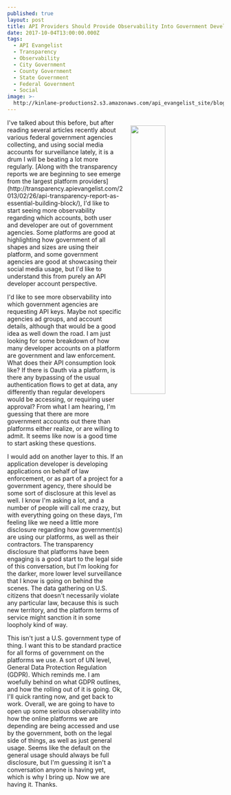 ```yaml
---
published: true
layout: post
title: API Providers Should Provide Observability Into Government Developer Accounts
date: 2017-10-04T13:00:00.000Z
tags:
  - API Evangelist
  - Transparency
  - Observability
  - City Government
  - County Government
  - State Government
  - Federal Government
  - Social
image: >-
  http://kinlane-productions2.s3.amazonaws.com/api_evangelist_site/blog/white_house_window_propaganda_leaflets.jpg
---
```

<p><img src="http://kinlane-productions2.s3.amazonaws.com/api_evangelist_site/blog/white_house_window_propaganda_leaflets.jpg" align="right" width="40%" style="padding: 15px;" /></p>I've talked about this before, but after reading several articles recently about various federal government agencies collecting, and using social media accounts for surveillance lately, it is a drum I will be beating a lot more regularly. [Along with the transparency reports we are beginning to see emerge from the largest platform providers](http://transparency.apievangelist.com/2013/02/26/api-transparency-report-as-essential-building-block/), I'd like to start seeing more observability regarding which accounts, both user and developer are out of government agencies. Some platforms are good at highlighting how government of all shapes and sizes are using their platform, and some government agencies are good at showcasing their social media usage, but I'd like to understand this from purely an API developer account perspective.

I'd like to see more observability into which government agencies are requesting API keys. Maybe not specific agencies ad groups, and account details, although that would be a good idea as well down the road. I am just looking for some breakdown of how many developer accounts on a platform are government and law enforcement. What does their API consumption look like? If there is Oauth via a platform, is there any bypassing of the usual authentication flows to get at data, any differently than regular developers would be accessing, or requiring user approval? From what I am hearing, I'm guessing that there are more government accounts out there than platforms either realize, or are willing to admit. It seems like now is a good time to start asking these questions.

I would add on another layer to this. If an application developer is developing applications on behalf of law enforcement, or as part of a project for a government agency, there should be some sort of disclosure at this level as well. I know I'm asking a lot, and a number of people will call me crazy, but with everything going on these days, I'm feeling like we need a little more disclosure regarding how government(s) are using our platforms, as well as their contractors. The transparency disclosure that platforms have been engaging is a good start to the legal side of this conversation, but I'm looking for the darker, more lower level surveillance that I know is going on behind the scenes. The data gathering on U.S. citizens that doesn't necessarily violate any particular law, because this is such new territory, and the platform terms of service might sanction it in some loopholy kind of way.

This isn't just a U.S. government type of thing. I want this to be standard practice for all forms of government on the platforms we use. A sort of UN level, General Data Protection Regulation (GDPR). Which reminds me. I am woefully behind on what GDPR outlines, and how the rolling out of it is going. Ok, I'll quick ranting now, and get back to work. Overall, we are going to have to open up some serious observability into how the online platforms we are depending are being accessed and use by the government, both on the legal side of things, as well as just general usage. Seems like the default on the general usage should always be full disclosure, but I'm guessing it isn't a conversation anyone is having yet, which is why I bring up. Now we are having it. Thanks.
